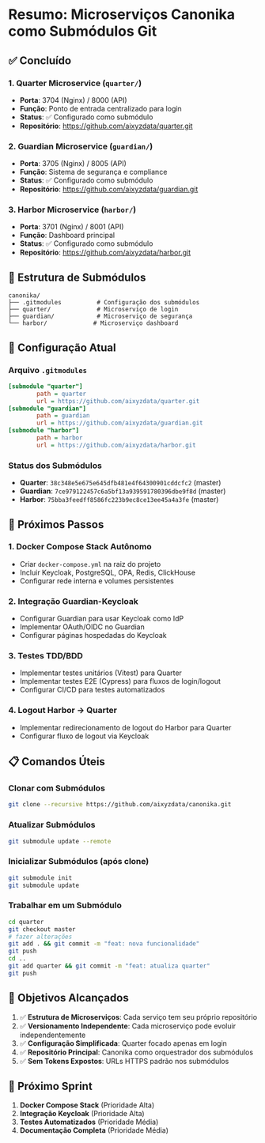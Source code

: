 # Resumo: Microserviços Canonika como Submódulos Git

## ✅ Concluído

### 1. **Quarter Microservice** (`quarter/`)
- **Porta**: 3704 (Nginx) / 8000 (API)
- **Função**: Ponto de entrada centralizado para login
- **Status**: ✅ Configurado como submódulo
- **Repositório**: https://github.com/aixyzdata/quarter.git

### 2. **Guardian Microservice** (`guardian/`)
- **Porta**: 3705 (Nginx) / 8005 (API)
- **Função**: Sistema de segurança e compliance
- **Status**: ✅ Configurado como submódulo
- **Repositório**: https://github.com/aixyzdata/guardian.git

### 3. **Harbor Microservice** (`harbor/`)
- **Porta**: 3701 (Nginx) / 8001 (API)
- **Função**: Dashboard principal
- **Status**: ✅ Configurado como submódulo
- **Repositório**: https://github.com/aixyzdata/harbor.git

## 📁 Estrutura de Submódulos

```
canonika/
├── .gitmodules          # Configuração dos submódulos
├── quarter/             # Microserviço de login
├── guardian/            # Microserviço de segurança
└── harbor/             # Microserviço dashboard
```

## 🔧 Configuração Atual

### Arquivo `.gitmodules`
```ini
[submodule "quarter"]
        path = quarter
        url = https://github.com/aixyzdata/quarter.git
[submodule "guardian"]
        path = guardian
        url = https://github.com/aixyzdata/guardian.git
[submodule "harbor"]
        path = harbor
        url = https://github.com/aixyzdata/harbor.git
```

### Status dos Submódulos
- **Quarter**: `38c348e5e675e645dfb481e4f64300901cddcfc2` (master)
- **Guardian**: `7ce979122457c6a5bf13a939591780396dbe9f8d` (master)
- **Harbor**: `75bba3feedff8586fc223b9ec8ce13ee45a4a3fe` (master)

## 🚀 Próximos Passos

### 1. **Docker Compose Stack Autônomo**
- Criar `docker-compose.yml` na raiz do projeto
- Incluir Keycloak, PostgreSQL, OPA, Redis, ClickHouse
- Configurar rede interna e volumes persistentes

### 2. **Integração Guardian-Keycloak**
- Configurar Guardian para usar Keycloak como IdP
- Implementar OAuth/OIDC no Guardian
- Configurar páginas hospedadas do Keycloak

### 3. **Testes TDD/BDD**
- Implementar testes unitários (Vitest) para Quarter
- Implementar testes E2E (Cypress) para fluxos de login/logout
- Configurar CI/CD para testes automatizados

### 4. **Logout Harbor → Quarter**
- Implementar redirecionamento de logout do Harbor para Quarter
- Configurar fluxo de logout via Keycloak

## 📋 Comandos Úteis

### Clonar com Submódulos
```bash
git clone --recursive https://github.com/aixyzdata/canonika.git
```

### Atualizar Submódulos
```bash
git submodule update --remote
```

### Inicializar Submódulos (após clone)
```bash
git submodule init
git submodule update
```

### Trabalhar em um Submódulo
```bash
cd quarter
git checkout master
# fazer alterações
git add . && git commit -m "feat: nova funcionalidade"
git push
cd ..
git add quarter && git commit -m "feat: atualiza quarter"
git push
```

## 🎯 Objetivos Alcançados

1. ✅ **Estrutura de Microserviços**: Cada serviço tem seu próprio repositório
2. ✅ **Versionamento Independente**: Cada microserviço pode evoluir independentemente
3. ✅ **Configuração Simplificada**: Quarter focado apenas em login
4. ✅ **Repositório Principal**: Canonika como orquestrador dos submódulos
5. ✅ **Sem Tokens Expostos**: URLs HTTPS padrão nos submódulos

## 🔄 Próximo Sprint

1. **Docker Compose Stack** (Prioridade Alta)
2. **Integração Keycloak** (Prioridade Alta)
3. **Testes Automatizados** (Prioridade Média)
4. **Documentação Completa** (Prioridade Média) 